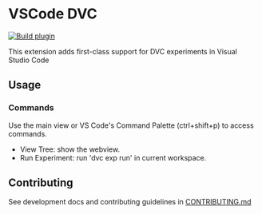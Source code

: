 # VSCode DVC

[![Build plugin](https://github.com/iterative/vscode-dvc/workflows/Build%20plugin/badge.svg)](https://github.com/iterative/vscode-dvc/actions?query=workflow%3A%22Build+plugin%22)

This extension adds first-class support for DVC experiments in Visual Studio
Code

## Usage

### Commands

Use the main view or VS Code's Command Palette (ctrl+shift+p) to access
commands.

- View Tree: show the webview.
- Run Experiment: run 'dvc exp run' in current workspace.

## Contributing

See development docs and contributing guidelines in
[CONTRIBUTING.md](CONTRIBUTING.md)
